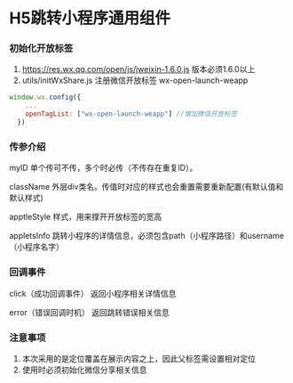 # H5跳转小程序通用组件

### 初始化开放标签

1. https://res.wx.qq.com/open/js/jweixin-1.6.0.js 版本必须1.6.0以上
2. utils/initWxShare.js 注册微信开放标签 wx-open-launch-weapp

```js
window.wx.config({
    ...
    openTagList: ["wx-open-launch-weapp"] //增加微信开放标签
  })
```
### 传参介绍

myID    单个传可不传，多个时必传（不传存在重复ID）。

className 外层div类名。传值时对应的样式也会重置需要重新配置(有默认值和默认样式)

apptleStyle 样式，用来撑开开放标签的宽高

appletsInfo 跳转小程序的详情信息，必须包含path（小程序路径）和username（小程序名字）

### 回调事件

click（成功回调事件）  返回小程序相关详情信息

error（错误回调时机）  返回跳转错误相关信息

### 注意事项

1. 本次采用的是定位覆盖在展示内容之上，因此父标签需设置相对定位
2. 使用时必须初始化微信分享相关信息
